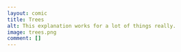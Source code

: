 ```yaml
---
layout: comic
title: Trees
alt: This explanation works for a lot of things really.
image: trees.png
comment: []
---
```

